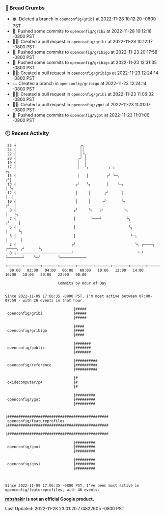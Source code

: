 ### 🍞 Bread Crumbs

 * 🗑: Deleted a branch in `openconfig/gribi` at 2022-11-28 10:12:20 -0800 PST
 * 🚢: Pushed some commits to `openconfig/gribi` at 2022-11-28 10:12:18 -0800 PST
 * ✍🏼: Created a pull request in `openconfig/gribi` at 2022-11-28 10:12:17 -0800 PST
 * 🚢: Pushed some commits to `openconfig/gribigo` at 2022-11-23 20:17:58 -0800 PST
 * 🚢: Pushed some commits to `openconfig/gribigo` at 2022-11-23 12:31:35 -0800 PST
 * ✍🏼: Created a pull request in `openconfig/gribigo` at 2022-11-23 12:24:14 -0800 PST
 * 💥: Created a branch in `openconfig/gribigo` at 2022-11-23 12:24:14 -0800 PST
 * ✍🏼: Created a pull request in `openconfig/gribi` at 2022-11-23 11:06:32 -0800 PST
 * ✍🏼: Created a pull request in `openconfig/ygot` at 2022-11-23 11:01:07 -0800 PST
 * 🚢: Pushed some commits to `openconfig/ygot` at 2022-11-23 11:01:06 -0800 PST

### 🕘 Recent Activity
```
 25 ┼                             ╭╮
 24 ┤                             ││
 22 ┤                             │╰╮
 20 ┤                            ╭╯ │
 19 ┤                            │  │
 17 ┤                            │  ╰╮         ╭─╮                                    ╭╮
 15 ┤                            │   │        ╭╯ ╰─╮                                 ╭╯│
 13 ┤                           ╭╯   ╰╮       │    ╰─╮                               │ ╰╮
 12 ┤                           │     │      ╭╯      │                               │  │
 10 ┤                           │     │     ╭╯       ╰╮                             ╭╯  │
  8 ┤                          ╭╯     ╰╮   ╭╯         ╰╮                            │   ╰╮
  7 ┤                          │       ╰───╯           ╰╮                          ╭╯    │
  5 ┤                          │                        ╰╮                         │     ╰╮
  3 ┤                          │                         ╰─╮                       │      │
  2 ┤                         ╭╯                           ╰╮ ╭────╮       ╭────╮ ╭╯      ╰╮
  0 ┼─────────────────────────╯                             ╰─╯    ╰───────╯    ╰─╯        ╰────────────
    +───────+───────+───────+───────+───────+───────+───────+───────+───────+───────+───────+───────+────
  00:00   02:00   04:00   06:00   08:00   10:00   12:00   14:00   16:00   18:00   20:00   22:00   00:00   

						Commits by Hour of Day


Since 2022-11-09 17:06:35 -0800 PST, I'm most active between 07:00-07:59 - with 26 events in that hour.

```



```
                               |#####
 openconfig/gribi              |#####
                               |#####

                               |####
 openconfig/gribigo            |####
                               |####

                               |#######
 openconfig/public             |#######
                               |#######

                               |##########
 openconfig/reference          |##########
                               |##########

                               |#
 oxidecomputer/p4              |#
                               |#

                               |#########
 openconfig/ygot               |#########
                               |#########

                               |##############################################
 openconfig/featureprofiles    |##############################################
                               |##############################################

                               |#########
 openconfig/gnoi               |#########
                               |#########

                               |#########
 openconfig/gnsi               |#########
                               |#########



Since 2022-11-09 17:06:35 -0800 PST, I've been most active in openconfig/featureprofiles, with 46 events.

```
**[robshakir](mailto:robjs@google.com) is not an official Google product.**  


Last Updated: 2022-11-28 23:01:20.774822605 -0800 PST
